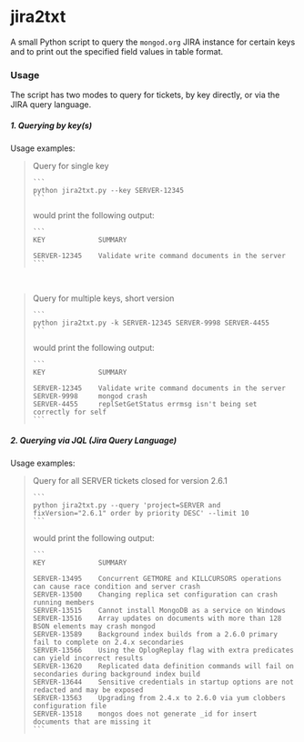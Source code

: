 # jira2txt

A small Python script to query the `mongod.org` JIRA instance for certain keys and to print out the
specified field values in table format.

### Usage

The script has two modes to query for tickets, by key directly, or via the JIRA query language.

##### 1. Querying by key(s)

Usage examples:

> Query for single key
> 
>     ```
>     python jira2txt.py --key SERVER-12345
>     ```
> 
> would print the following output:
> 
>     ```
>     KEY             SUMMARY
>     
>     SERVER-12345    Validate write command documents in the server
>     ```

<br>

> Query for multiple keys, short version
> 
>     ```
>     python jira2txt.py -k SERVER-12345 SERVER-9998 SERVER-4455
>     ```
> 
> would print the following output:
> 
>     ```
>     KEY             SUMMARY
>     
>     SERVER-12345    Validate write command documents in the server
>     SERVER-9998     mongod crash
>     SERVER-4455     replSetGetStatus errmsg isn't being set correctly for self
>     ```

##### 2. Querying via JQL (Jira Query Language)

Usage examples:


> Query for all SERVER tickets closed for version 2.6.1
> 
>     ```
>     python jira2txt.py --query 'project=SERVER and fixVersion="2.6.1" order by priority DESC' --limit 10
>     ```
> 
> would print the following output:
> 
>     ```
>     KEY             SUMMARY
>     
>     SERVER-13495    Concurrent GETMORE and KILLCURSORS operations can cause race condition and server crash
>     SERVER-13500    Changing replica set configuration can crash running members
>     SERVER-13515    Cannot install MongoDB as a service on Windows
>     SERVER-13516    Array updates on documents with more than 128 BSON elements may crash mongod
>     SERVER-13589    Background index builds from a 2.6.0 primary fail to complete on 2.4.x secondaries
>     SERVER-13566    Using the OplogReplay flag with extra predicates can yield incorrect results
>     SERVER-13620    Replicated data definition commands will fail on secondaries during background index build
>     SERVER-13644    Sensitive credentials in startup options are not redacted and may be exposed
>     SERVER-13563    Upgrading from 2.4.x to 2.6.0 via yum clobbers configuration file
>     SERVER-13518    mongos does not generate _id for insert documents that are missing it
>     ```

<br>

